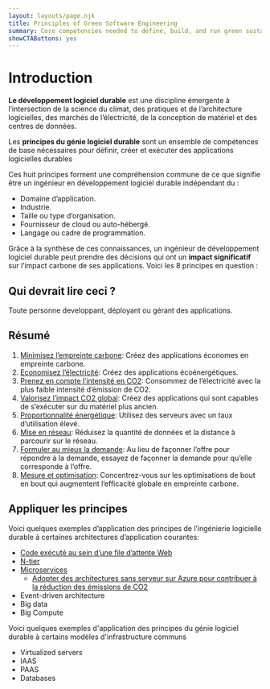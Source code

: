 ```yaml
---
layout: layouts/page.njk
title: Principles of Green Software Engineering
summary: Core competencies needed to define, build, and run green sustainable software applications
showCTAButtons: yes
---
```

# Introduction

 
**Le développement logiciel durable** est une discipline émergente à l’intersection de la science du climat, des pratiques et de l’architecture logicielles, des marchés de l’électricité, de la conception de matériel et des centres de données.

Les **principes du génie logiciel durable** sont un ensemble de compétences de base nécessaires pour définir, créer et exécuter des applications logicielles durables

Ces huit principes forment une compréhension commune de ce que signifie être un ingénieur en développement logiciel durable indépendant du :

*   Domaine d’application.
*   Industrie.
*   Taille ou type d’organisation.
*   Fournisseur de cloud ou auto-hébergé.
*   Langage ou cadre de programmation.

Grâce à la synthèse de ces connaissances, un ingénieur de développement logiciel durable  peut prendre des décisions qui ont un **impact significatif** sur l’impact carbone de ses applications.
Voici les 8 principes en question :

## Qui devrait lire ceci ?

Toute personne developpant, déployant ou gérant des applications.

## Résumé

1. [Minimisez l’empreinte carbone](principles/carbon/): Créez des applications économes en empreinte carbone.
2. [Economisez l’électricité](principles/electricity/): Créez des applications écoénergétiques.
3. [Prenez en compte l’intensité en CO2](principles/carbon-intensity/): Consommez de l’électricité avec la plus faible intensité d’émission de CO2.
4. [Valorisez l’impact CO2 global](principles/embodied-carbon/): Créez des applications qui sont capables de s’exécuter sur du matériel plus ancien.
5. [Proportionnalité énergétique](principles/energy-proportionality/): Utilisez des serveurs avec un taux d’utilisation élevé.
6. [Mise en réseau](principles/networking/): Réduisez la quantité de données et la distance à parcourir sur le réseau.
7. [Formuler au mieux la demande](principles/demand-shaping/): Au lieu de façonner l’offre pour répondre à la demande, essayez de façonner la demande pour qu’elle corresponde à l’offre.
8. [Mesure et optimisation](principles/measurement/): Concentrez-vous sur les optimisations de bout en bout qui augmentent l’efficacité globale en empreinte carbone.

## Appliquer les principes

Voici quelques exemples d’application des principes de l’ingénierie logicielle durable à certaines architectures d’application courantes:

* [Code exécuté au sein d’une file d’attente Web](principles/applied/web-queue-worker/)
* [N-tier](principles/applied/n-tier/)
* [Microservices](principles/applied/microservices/)
  * [Adopter des architectures sans serveur sur Azure pour contribuer à la réduction des émissions de CO2](https://www.linkedin.com/pulse/adopting-azure-serverless-architectures-help-reduce-co2-rakhunathan/?trackingId=fT%2Fd2HPSQjSdr6%2BLvehjYQ%3D%3D) 
* Event-driven architecture
* Big data
* Big Compute
 
Voici quelques exemples d'application des principes du génie logiciel durable à certains modèles d'infrastructure communs

* Virtualized servers
* IAAS
* PAAS
* Databases
